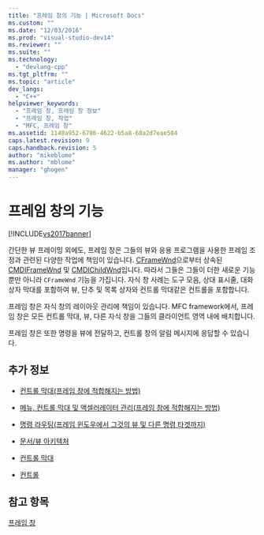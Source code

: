 ```yaml
---
title: "프레임 창의 기능 | Microsoft Docs"
ms.custom: ""
ms.date: "12/03/2016"
ms.prod: "visual-studio-dev14"
ms.reviewer: ""
ms.suite: ""
ms.technology: 
  - "devlang-cpp"
ms.tgt_pltfrm: ""
ms.topic: "article"
dev_langs: 
  - "C++"
helpviewer_keywords: 
  - "프레임 창, 프레임 창 정보"
  - "프레임 창, 작업"
  - "MFC, 프레임 창"
ms.assetid: 1148a952-6786-4622-b5a8-68a2d7eae584
caps.latest.revision: 9
caps.handback.revision: 5
author: "mikeblome"
ms.author: "mblome"
manager: "ghogen"
---
```

# 프레임 창의 기능
[!INCLUDE[vs2017banner](../assembler/inline/includes/vs2017banner.md)]

간단한 뷰 프레이밍 외에도, 프레임 창은 그들의 뷰와 응용 프로그램을 사용한 프레임 조정과 관련된 다양한 작업에 책임이 있습니다.  [CFrameWnd](../mfc/reference/cframewnd-class.md)으로부터 상속된 [CMDIFrameWnd](../mfc/reference/cmdiframewnd-class.md) 및 [CMDIChildWnd](../mfc/reference/cmdichildwnd-class.md)입니다. 따라서 그들은 그들이 더한 새로운 기능뿐만 아니라  `CFrameWnd` 기능을 가집니다.  자식 창 사례는 도구 모음, 상대 표시줄, 대화 상자 막대를 포함하여 뷰, 단추 및 목록 상자와 컨트롤 막대같은 컨트롤을 포함합니다.  
  
 프레임 창은 자식 창의 레이아웃 관리에 책임이 있습니다.  MFC framework에서, 프레임 창은 모든 컨트롤 막대, 뷰, 다른 자식 창을 그들의 클라이언트 영역 내에 배치합니다.  
  
 프레임 창은 또한 명령을 뷰에 전달하고, 컨트롤 창의 알림 메시지에 응답할 수 있습니다.  
  
## 추가 정보  
  
-   [컨트롤 막대\(프레임 창에 적합해지는 방법\)](../mfc/control-bars.md)  
  
-   [메뉴, 컨트롤 막대 및 액셀러레이터 관리\(프레임 창에 적합해지는 방법\)](../mfc/managing-menus-control-bars-and-accelerators.md)  
  
-   [명령 라우팅\(프레임 윈도우에서 그것의 뷰 및 다른 명령 타겟까지\)](../mfc/command-routing.md)  
  
-   [문서\/뷰 아키텍처](../mfc/document-view-architecture.md)  
  
-   [컨트롤 막대](../mfc/control-bars.md)  
  
-   [컨트롤](../mfc/controls-mfc.md)  
  
## 참고 항목  
 [프레임 창](../mfc/frame-windows.md)